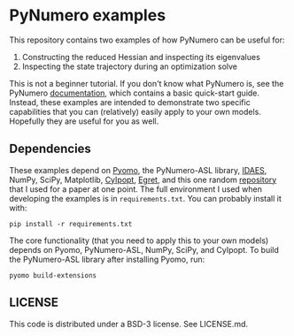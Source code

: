 # PyNumero examples

This repository contains two examples of how PyNumero can be useful for:
1. Constructing the reduced Hessian and inspecting its eigenvalues
2. Inspecting the state trajectory during an optimization solve

This is not a beginner tutorial. If you don't know what PyNumero is,
see the PyNumero [documentation](https://pyomo.readthedocs.io/en/stable/explanation/solvers/pynumero/index.html),
which contains a basic quick-start guide.
Instead, these examples are intended to demonstrate two specific capabilities
that you can (relatively) easily apply to your own models.
Hopefully they are useful for you as well.

## Dependencies
These examples depend on [Pyomo](https://github.com/pyomo/pyomo),
the PyNumero-ASL library,
[IDAES](https://github.com/IDAES/idaes-pse), NumPy, SciPy, Matplotlib,
[CyIpopt](https://github.com/mechmotum/CyIpopt),
[Egret](https://github.com/grid-parity-exchange/Egret),
and this one random [repository](https://github.com/robbybp/surrogate-vs-implicit)
that I used for a paper at one point.
The full environment I used when developing the examples is in `requirements.txt`.
You can probably install it with:
```
pip install -r requirements.txt
```
The core functionality (that you need to apply this to your own models)
depends on Pyomo, PyNumero-ASL, NumPy, SciPy, and CyIpopt.
To build the PyNumero-ASL library after installing Pyomo, run:
```
pyomo build-extensions
```

## LICENSE
This code is distributed under a BSD-3 license. See LICENSE.md.
